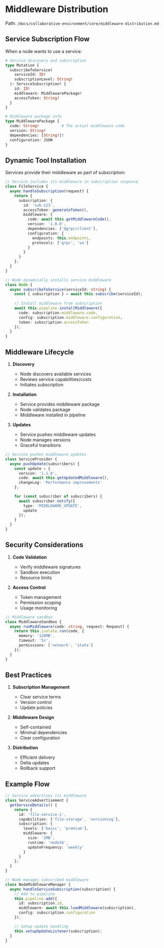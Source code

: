 # Middleware Distribution

Path: `/docs/collaborative-environment/core/middleware-distribution.md`

## Service Subscription Flow

When a node wants to use a service:

```graphql
# Service discovery and subscription
type Mutation {
  subscribeToService(
    serviceId: ID!
    subscriptionLevel: String!
  ): ServiceSubscription! {
    id: ID!
    middleware: MiddlewarePackage!
    accessToken: String!
  }
}

# Middleware package info
type MiddlewarePackage {
  code: String!          # The actual middleware code
  version: String!
  dependencies: [String!]!
  configuration: JSON
}
```

## Dynamic Tool Installation

Services provide their middleware as part of subscription:

```typescript
// Service includes its middleware in subscription response
class FileService {
  async handleSubscription(request) {
    return {
      subscription: {
        id: 'sub-123',
        accessToken: generateToken(),
        middleware: {
          code: await this.getMiddlewareCode(),
          version: '1.0.0',
          dependencies: ['@grpc/client'],
          configuration: {
            endpoints: this.endpoints,
            protocols: ['grpc', 'ws']
          }
        }
      }
    };
  }
}

// Node dynamically installs service middleware
class Node {
  async subscribeToService(serviceId: string) {
    const { subscription } = await this.subscribe(serviceId);
    
    // Install middleware from subscription
    await this.pipeline.installMiddleware({
      code: subscription.middleware.code,
      config: subscription.middleware.configuration,
      token: subscription.accessToken
    });
  }
}
```

## Middleware Lifecycle

1. **Discovery**
    - Node discovers available services
    - Reviews service capabilities/costs
    - Initiates subscription

2. **Installation**
    - Service provides middleware package
    - Node validates package
    - Middleware installed in pipeline

3. **Updates**
    - Service pushes middleware updates
    - Node manages versions
    - Graceful transitions

```typescript
// Service pushes middleware updates
class ServiceProvider {
  async pushUpdate(subscribers) {
    const update = {
      version: '1.1.0',
      code: await this.getUpdatedMiddleware(),
      changeLog: 'Performance improvements'
    };

    for (const subscriber of subscribers) {
      await subscriber.notify({
        type: 'MIDDLEWARE_UPDATE',
        update
      });
    }
  }
}
```

## Security Considerations

1. **Code Validation**
    - Verify middleware signatures
    - Sandbox execution
    - Resource limits

2. **Access Control**
    - Token management
    - Permission scoping
    - Usage monitoring

```typescript
// Middleware sandbox
class MiddlewareSandbox {
  async runMiddleware(code: string, request: Request) {
    return this.isolate.run(code, {
      memory: '128MB',
      timeout: '5s',
      permissions: ['network', 'state']
    });
  }
}
```

## Best Practices

1. **Subscription Management**
    - Clear service terms
    - Version control
    - Update policies

2. **Middleware Design**
    - Self-contained
    - Minimal dependencies
    - Clear configuration

3. **Distribution**
    - Efficient delivery
    - Delta updates
    - Rollback support

## Example Flow

```typescript
// Service advertises its middleware
class ServiceAdvertisement {
  getServiceDetails() {
    return {
      id: 'file-service-1',
      capabilities: ['file-storage', 'versioning'],
      subscription: {
        levels: ['basic', 'premium'],
        middleware: {
          size: '2MB',
          runtime: 'node16',
          updateFrequency: 'weekly'
        }
      }
    };
  }
}

// Node manages subscribed middleware
class NodeMiddlewareManager {
  async handleServiceSubscription(subscription) {
    // Add to pipeline
    this.pipeline.add({
      id: subscription.id,
      middleware: await this.loadMiddleware(subscription),
      config: subscription.configuration
    });

    // Setup update handling
    this.setupUpdateListener(subscription);
  }
}
```